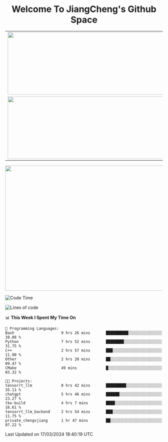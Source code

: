 <h1 align="center">Welcome To JiangCheng's Github Space</h1>

<table align="center" frame="void" rules="none" >
  <tr>
    <td>
      <div align="center"> <img height="200px" width="500px"  src="https://github-readme-stats.vercel.app/api?username=thisjiang&hide_title=true&hide_border=true&layout=compact&show_icons=trueline_height=21&text_color=000&icon_color=000&bg_color=0,ea6161,ffc64d,fffc4d,52fa5a&theme=graywhite" /> </div>
    </td>
    <td>
      <div align="center"> <img height="200px" width="500px" src="https://github-readme-stats.vercel.app/api/top-langs/?username=thisjiang&hide_title=true&hide_border=true&layout=compact&langs_count=6&text_color=000&icon_color=fff&bg_color=0,52fa5a,4dfcff,c64dff&theme=graywhite" /> </div>
    </td>
  </tr>
  <tr>
    <td>
      <div align="center"> <img height="200px" width="500px" src="https://github-readme-streak-stats.herokuapp.com/?user=thisjiang&hide_title=true&hide_border=true&layout=compact&langs_count=6" /> </div>
    </td>
    <td>
      <div align="center"> 
      <a href="https://github.com/" target="_blank"><img style="margin: 10px" src="https://profilinator.rishav.dev/skills-assets/git-scm-icon.svg" alt="Git" height="50" /></a>  
      <a href="https://www.linux.org/" target="_blank"><img style="margin: 10px" src="https://profilinator.rishav.dev/skills-assets/linux-original.svg" alt="Linux" height="50" /></a>  
      <a href="https://www.gnu.org/software/bash/" target="_blank"><img style="margin: 10px" src="https://profilinator.rishav.dev/skills-assets/gnu_bash-icon.svg" alt="Bash" height="50" /></a>  
      </div>
    </td>
  </tr>
</table>

<div align="center"> <img height="400px" width="1000px" src="https://github-readme-activity-graph.cyclic.app/graph?username=thisjiang&theme=react&hide_title=true&hide_border=true&layout=compact&langs_count=6" /> </div></td>

<!--START_SECTION:waka-->
![Code Time](http://img.shields.io/badge/Code%20Time-971%20hrs%2029%20mins-blue)

![Lines of code](https://img.shields.io/badge/From%20Hello%20World%20I%27ve%20Written-547.3%20thousand%20lines%20of%20code-blue)

📊 **This Week I Spent My Time On** 

```text
💬 Programming Languages: 
Bash                     9 hrs 26 mins       ██████████░░░░░░░░░░░░░░░   38.08 % 
Python                   7 hrs 52 mins       ████████░░░░░░░░░░░░░░░░░   31.75 % 
C++                      2 hrs 57 mins       ███░░░░░░░░░░░░░░░░░░░░░░   11.90 % 
Other                    2 hrs 20 mins       ██░░░░░░░░░░░░░░░░░░░░░░░   09.47 % 
CMake                    49 mins             █░░░░░░░░░░░░░░░░░░░░░░░░   03.32 % 

🐱‍💻 Projects: 
tensorrt_llm             8 hrs 42 mins       █████████░░░░░░░░░░░░░░░░   35.11 % 
chatgpt                  5 hrs 46 mins       ██████░░░░░░░░░░░░░░░░░░░   23.27 % 
tke-build                4 hrs 7 mins        ████░░░░░░░░░░░░░░░░░░░░░   16.61 % 
tensorrt_llm_backend     2 hrs 54 mins       ███░░░░░░░░░░░░░░░░░░░░░░   11.75 % 
private_chengvjiang      1 hr 47 mins        ██░░░░░░░░░░░░░░░░░░░░░░░   07.22 % 
```


 Last Updated on 17/03/2024 18:40:19 UTC
<!--END_SECTION:waka-->
